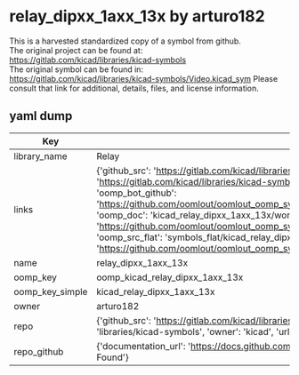 # relay_dipxx_1axx_13x by arturo182  
This is a harvested standardized copy of a symbol from github.  
The original project can be found at:  
https://gitlab.com/kicad/libraries/kicad-symbols  
The original symbol can be found in:
https://gitlab.com/kicad/libraries/kicad-symbols/Video.kicad_sym
Please consult that link for additional, details, files, and license information.  
## yaml dump  
| Key | Value |  
| --- | --- |  
| library_name | Relay |  
| links | {'github_src': 'https://gitlab.com/kicad/libraries/kicad-symbols/Video.kicad_sym', 'github_src_repo': 'https://gitlab.com/kicad/libraries/kicad-symbols', 'oomp_bot': 'kicad_relay_dipxx_1axx_13x/working', 'oomp_bot_github': 'https://github.com/oomlout/oomlout_oomp_symbol_bot/tree/main/kicad_relay_dipxx_1axx_13x/working', 'oomp_doc': 'kicad_relay_dipxx_1axx_13x/working', 'oomp_doc_github': 'https://github.com/oomlout/oomlout_oomp_symbol_doc/tree/main/kicad_relay_dipxx_1axx_13x/working', 'oomp_src_flat': 'symbols_flat/kicad_relay_dipxx_1axx_13x/working', 'oomp_src_flat_github': 'https://github.com/oomlout/oomlout_oomp_symbol_src/tree/main/kicad_relay_dipxx_1axx_13x/working'} |  
| name | relay_dipxx_1axx_13x |  
| oomp_key | oomp_kicad_relay_dipxx_1axx_13x |  
| oomp_key_simple | kicad_relay_dipxx_1axx_13x |  
| owner | arturo182 |  
| repo | {'github_src': 'https://gitlab.com/kicad/libraries/kicad-symbols/Video.kicad_sym', 'name': 'libraries/kicad-symbols', 'owner': 'kicad', 'url': 'https://gitlab.com/kicad/libraries/kicad-symbols'} |  
| repo_github | {'documentation_url': 'https://docs.github.com/rest/repos/repos#get-a-repository', 'message': 'Not Found'} |  

